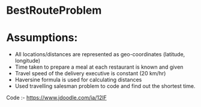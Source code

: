 # BestRouteProblem

# Assumptions:
- All locations/distances are represented as geo-coordinates (latitude, longitude)
- Time taken to prepare a meal at each restaurant is known and given
- Travel speed of the delivery executive is constant (20 km/hr)
- Haversine formula is used for calculating distances
- Used travelling salesman problem to code and find out the shortest time.



Code :- https://www.jdoodle.com/ia/12lF
